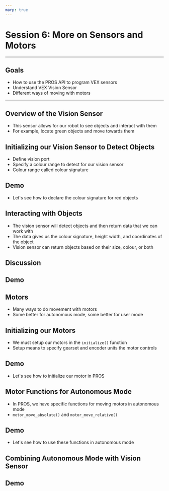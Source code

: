 ```yaml
---
marp: true
---
```


# **Session 6: More on Sensors and Motors**

---

## Goals

<!-- Notes: We will get a better understanding of how PROS and sensors work through using the vision sensor and more advanced features of the motor API -->
* How to use the PROS API to program VEX sensors
* Understand VEX Vision Sensor
* Different ways of moving with motors

---

## Overview of the Vision Sensor

<!-- We can also use it together with autonomous mode to do more complex tasks -->
* This sensor allows for our robot to see objects and interact with them
* For example, locate green objects and move towards them

## Initializing our Vision Sensor to Detect Objects

* Define vision port
* Specify a colour range to detect for our vision sensor
* Colour range called colour signature

## Demo

* Let's see how to declare the colour signature for red objects

## Interacting with Objects

* The vision sensor will detect objects and then return data that we can work with
* The data gives us the colour signature, height width, and coordinates of the object
* Vision sensor can return objects based on their size, colour, or both

<!--Notes: 
* Each returned object from the vision sensor comes with a set of coordinates telling where the object was found in the vision sensor’s field of view. 
* The default behavior is to return the coordinates as distance from the top left corner of the field of view - so positive y is downward and positive x is right. 
* With the PROS API, you can change this behavior so that the center of the Field Of View is the (0,0) point for object coordinates. Positive y is still downward and positive x is still right, but negative y is upward of center and negative x is left of center in this configuration.
-->


## Discussion


## Demo


## Motors

* Many ways to do movement with motors
* Some better for autonomous mode, some better for user mode

## Initializing our Motors
<!--Notes: Standard way to do this: 

#define MOTOR_PORT 1

void initialize() {
  motor_set_gearing(MOTOR_PORT, E_MOTOR_GEARSET_18);
  motor_set_reversed(MOTOR_PORT, true);
  motor_set_encoder_units(MOTOR_PORT, E_MOTOR_ENCODER_DEGREES);
}
-->
* We must setup our motors in the `initialize()` function
* Setup means to specify gearset and encoder units the motor controls

## Demo

* Let's see how to initialize our motor in PROS

## Motor Functions for Autonomous Mode

<!-- Notes:

#define MOTOR_PORT 1
#define MOTOR_MAX_SPEED 100 // The motor has the 36 Gearset

void autonomous() {
  motor_move_relative(MOTOR_PORT, 1000, MOTOR_MAX_SPEED);
  // This will move 1000 ticks forward
  motor_move_relative(MOTOR_PORT, 1000, MOTOR_MAX_SPEED);
  // This moves an additional 1000 ticks forward
  motor_move_absolute(MOTOR_PORT, 1000, MOTOR_MAX_SPEED);
  // This moves 1000 ticks backwards to the 1000 tick position
}
-->
* In PROS, we have specific functions for moving motors in autonomous mode
* `motor_move_absolute()` and `motor_move_relative()`

## Demo

* Let's see how to use these functions in autonomous mode


## Combining Autonomous Mode with Vision Sensor


## Demo

